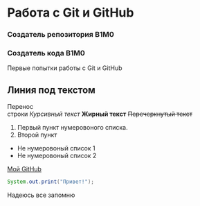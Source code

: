 # Работа с Git и GitHub

### Создатель репозитория B1M0
### Создатель кода B1M0

Первые попытки работы с Git и GitHub

Линия под текстом
----
Перенос <br>
строки
*Курсивный текст*
**Жирный текст**
~~Перечеркнутый текст~~

1. Первый пункт нумеровоного списка.
2. Второй пункт

* Не нумеровоный список 1
* Не нумеровоный список 2

[Мой GitHub](https://github.com/lB1M0l "Клик!")

```java
System.out.print("Привет!");
```

Надеюсь все запомню